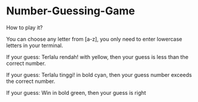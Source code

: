 # Number-Guessing-Game
How to play it?

You can choose any letter from [a-z], you only need to enter lowercase letters in your terminal.

If your guess: Terlalu rendah!
with yellow,
then your guess is less than the correct number.

If your guess: Terlalu tinggi!
in bold cyan,
then your guess number exceeds the correct number.

If your guess: Win
in bold green,
then your guess is right
